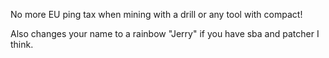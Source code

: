 No more EU ping tax when mining with a drill or any tool with compact!

Also changes your name to a rainbow "Jerry" if you have sba and patcher I think.
